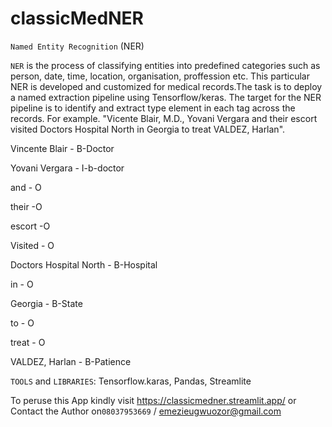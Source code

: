 # classicMedNER
`Named Entity Recognition` (NER)

`NER` is the process of classifying entities into predefined categories such as person, date, time, location, organisation, proffession etc.
This particular NER is developed and customized for medical records.The task is to deploy a named extraction pipeline using Tensorflow/keras.
The target for the NER pipeline is to identify and extract type element in each tag across the records.
For example. "Vicente Blair, M.D., Yovani Vergara and their escort  visited Doctors Hospital North in Georgia to treat VALDEZ, Harlan". 

Vincente Blair - B-Doctor

Yovani Vergara - I-b-doctor

and - O

their -O

escort -O

Visited - O

Doctors Hospital North - B-Hospital

in - O

Georgia - B-State

to - O

treat - O

VALDEZ, Harlan - B-Patience

`TOOLS` and `LIBRARIES`:
Tensorflow.karas,
Pandas,
Streamlite

To peruse this App kindly visit https://classicmedner.streamlit.app/
or Contact the Author on`08037953669` / emezieugwuozor@gmail.com 
